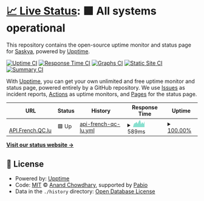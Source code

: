 # [📈 Live Status](https://status.e-girl.eu.org): <!--live status--> **🟩 All systems operational**

This repository contains the open-source uptime monitor and status page for [Saskya](https://byfrench.github.io), powered by [Upptime](https://github.com/upptime/upptime).

[![Uptime CI](https://github.com/byFrench/status-uptime/workflows/Uptime%20CI/badge.svg)](https://github.com/byFrench/status-uptime/actions?query=workflow%3A%22Uptime+CI%22)
[![Response Time CI](https://github.com/byFrench/status-uptime/workflows/Response%20Time%20CI/badge.svg)](https://github.com/byFrench/status-uptime/actions?query=workflow%3A%22Response+Time+CI%22)
[![Graphs CI](https://github.com/byFrench/status-uptime/workflows/Graphs%20CI/badge.svg)](https://github.com/byFrench/status-uptime/actions?query=workflow%3A%22Graphs+CI%22)
[![Static Site CI](https://github.com/byFrench/status-uptime/workflows/Static%20Site%20CI/badge.svg)](https://github.com/byFrench/status-uptime/actions?query=workflow%3A%22Static+Site+CI%22)
[![Summary CI](https://github.com/byFrench/status-uptime/workflows/Summary%20CI/badge.svg)](https://github.com/byFrench/status-uptime/actions?query=workflow%3A%22Summary+CI%22)

With [Upptime](https://upptime.js.org), you can get your own unlimited and free uptime monitor and status page, powered entirely by a GitHub repository. We use [Issues](https://github.com/byFrench/status-uptime/issues) as incident reports, [Actions](https://github.com/byFrench/status-uptime/actions) as uptime monitors, and [Pages](https://status.e-girl.eu.org) for the status page.

<!--start: status pages-->
<!-- This summary is generated by Upptime (https://github.com/upptime/upptime) -->
<!-- Do not edit this manually, your changes will be overwritten -->
<!-- prettier-ignore -->
| URL | Status | History | Response Time | Uptime |
| --- | ------ | ------- | ------------- | ------ |
| <img alt="" src="https://icons.duckduckgo.com/ip3/api.french.qc.lu.ico" height="13"> [API.French.QC.lu](https://api.french.qc.lu) | 🟩 Up | [api-french-qc-lu.yml](https://github.com/byFrench/status-uptime/commits/HEAD/history/api-french-qc-lu.yml) | <details><summary><img alt="Response time graph" src="./graphs/api-french-qc-lu/response-time-week.png" height="20"> 589ms</summary><br><a href="https://status.e-girl.eu.org/history/api-french-qc-lu"><img alt="Response time 589" src="https://img.shields.io/endpoint?url=https%3A%2F%2Fraw.githubusercontent.com%2FbyFrench%2Fstatus-uptime%2FHEAD%2Fapi%2Fapi-french-qc-lu%2Fresponse-time.json"></a><br><a href="https://status.e-girl.eu.org/history/api-french-qc-lu"><img alt="24-hour response time 741" src="https://img.shields.io/endpoint?url=https%3A%2F%2Fraw.githubusercontent.com%2FbyFrench%2Fstatus-uptime%2FHEAD%2Fapi%2Fapi-french-qc-lu%2Fresponse-time-day.json"></a><br><a href="https://status.e-girl.eu.org/history/api-french-qc-lu"><img alt="7-day response time 589" src="https://img.shields.io/endpoint?url=https%3A%2F%2Fraw.githubusercontent.com%2FbyFrench%2Fstatus-uptime%2FHEAD%2Fapi%2Fapi-french-qc-lu%2Fresponse-time-week.json"></a><br><a href="https://status.e-girl.eu.org/history/api-french-qc-lu"><img alt="30-day response time 589" src="https://img.shields.io/endpoint?url=https%3A%2F%2Fraw.githubusercontent.com%2FbyFrench%2Fstatus-uptime%2FHEAD%2Fapi%2Fapi-french-qc-lu%2Fresponse-time-month.json"></a><br><a href="https://status.e-girl.eu.org/history/api-french-qc-lu"><img alt="1-year response time 589" src="https://img.shields.io/endpoint?url=https%3A%2F%2Fraw.githubusercontent.com%2FbyFrench%2Fstatus-uptime%2FHEAD%2Fapi%2Fapi-french-qc-lu%2Fresponse-time-year.json"></a></details> | <details><summary><a href="https://status.e-girl.eu.org/history/api-french-qc-lu">100.00%</a></summary><a href="https://status.e-girl.eu.org/history/api-french-qc-lu"><img alt="All-time uptime 100.00%" src="https://img.shields.io/endpoint?url=https%3A%2F%2Fraw.githubusercontent.com%2FbyFrench%2Fstatus-uptime%2FHEAD%2Fapi%2Fapi-french-qc-lu%2Fuptime.json"></a><br><a href="https://status.e-girl.eu.org/history/api-french-qc-lu"><img alt="24-hour uptime 100.00%" src="https://img.shields.io/endpoint?url=https%3A%2F%2Fraw.githubusercontent.com%2FbyFrench%2Fstatus-uptime%2FHEAD%2Fapi%2Fapi-french-qc-lu%2Fuptime-day.json"></a><br><a href="https://status.e-girl.eu.org/history/api-french-qc-lu"><img alt="7-day uptime 100.00%" src="https://img.shields.io/endpoint?url=https%3A%2F%2Fraw.githubusercontent.com%2FbyFrench%2Fstatus-uptime%2FHEAD%2Fapi%2Fapi-french-qc-lu%2Fuptime-week.json"></a><br><a href="https://status.e-girl.eu.org/history/api-french-qc-lu"><img alt="30-day uptime 100.00%" src="https://img.shields.io/endpoint?url=https%3A%2F%2Fraw.githubusercontent.com%2FbyFrench%2Fstatus-uptime%2FHEAD%2Fapi%2Fapi-french-qc-lu%2Fuptime-month.json"></a><br><a href="https://status.e-girl.eu.org/history/api-french-qc-lu"><img alt="1-year uptime 100.00%" src="https://img.shields.io/endpoint?url=https%3A%2F%2Fraw.githubusercontent.com%2FbyFrench%2Fstatus-uptime%2FHEAD%2Fapi%2Fapi-french-qc-lu%2Fuptime-year.json"></a></details>

<!--end: status pages-->

[**Visit our status website →**](https://status.e-girl.eu.org)

## 📄 License

- Powered by: [Upptime](https://github.com/upptime/upptime)
- Code: [MIT](./LICENSE) © [Anand Chowdhary](https://anandchowdhary.com), supported by [Pabio](https://pabio.com)
- Data in the `./history` directory: [Open Database License](https://opendatacommons.org/licenses/odbl/1-0/)
